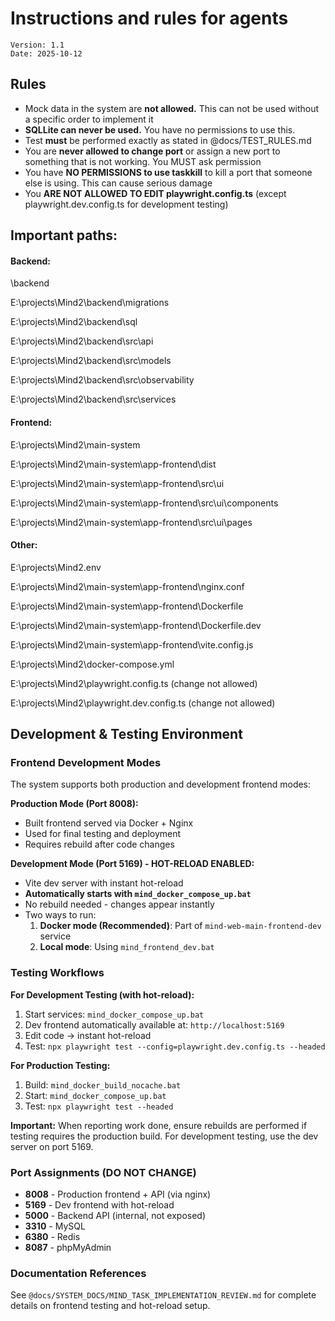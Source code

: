 # Instructions and rules for agents
```
Version: 1.1
Date: 2025-10-12
```

## Rules

* Mock data in the system are **not allowed.** This can not be used without a specific order to implement it
* **SQLLite can never be used.** You have no permissions to use this.
* Test **must** be performed exactly as stated in @docs/TEST_RULES.md
* You are **never allowed to change port** or assign a new port to something that is not working.  You MUST ask permission
* You have **NO PERMISSIONS to use taskkill** to kill a port that someone else is using. This can cause serious damage
* You **ARE NOT ALLOWED TO EDIT playwright.config.ts** (except playwright.dev.config.ts for development testing)



## Important paths:

#### **Backend:**

\backend

E:\projects\Mind2\backend\migrations

E:\projects\Mind2\backend\sql

E:\projects\Mind2\backend\src\api

E:\projects\Mind2\backend\src\models

E:\projects\Mind2\backend\src\observability

E:\projects\Mind2\backend\src\services

#### **Frontend:**

E:\projects\Mind2\main-system

E:\projects\Mind2\main-system\app-frontend\dist

E:\projects\Mind2\main-system\app-frontend\src\ui

E:\projects\Mind2\main-system\app-frontend\src\ui\components

E:\projects\Mind2\main-system\app-frontend\src\ui\pages

#### Other:

E:\projects\Mind2\.env

E:\projects\Mind2\main-system\app-frontend\nginx.conf

E:\projects\Mind2\main-system\app-frontend\Dockerfile

E:\projects\Mind2\main-system\app-frontend\Dockerfile.dev

E:\projects\Mind2\main-system\app-frontend\vite.config.js

E:\projects\Mind2\docker-compose.yml

E:\projects\Mind2\playwright.config.ts (change not allowed)

E:\projects\Mind2\playwright.dev.config.ts (change not allowed)



## Development & Testing Environment

### Frontend Development Modes

The system supports both production and development frontend modes:

**Production Mode (Port 8008):**
- Built frontend served via Docker + Nginx
- Used for final testing and deployment
- Requires rebuild after code changes

**Development Mode (Port 5169) - HOT-RELOAD ENABLED:**
- Vite dev server with instant hot-reload
- **Automatically starts with `mind_docker_compose_up.bat`**
- No rebuild needed - changes appear instantly
- Two ways to run:
  1. **Docker mode (Recommended)**: Part of `mind-web-main-frontend-dev` service
  2. **Local mode**: Using `mind_frontend_dev.bat`

### Testing Workflows

**For Development Testing (with hot-reload):**
1. Start services: `mind_docker_compose_up.bat`
2. Dev frontend automatically available at: `http://localhost:5169`
3. Edit code → instant hot-reload
4. Test: `npx playwright test --config=playwright.dev.config.ts --headed`

**For Production Testing:**
1. Build: `mind_docker_build_nocache.bat`
2. Start: `mind_docker_compose_up.bat`
3. Test: `npx playwright test --headed`

**Important:** When reporting work done, ensure rebuilds are performed if testing requires the production build. For development testing, use the dev server on port 5169.

### Port Assignments (DO NOT CHANGE)
- **8008** - Production frontend + API (via nginx)
- **5169** - Dev frontend with hot-reload
- **5000** - Backend API (internal, not exposed)
- **3310** - MySQL
- **6380** - Redis
- **8087** - phpMyAdmin

### Documentation References
See `@docs/SYSTEM_DOCS/MIND_TASK_IMPLEMENTATION_REVIEW.md` for complete details on frontend testing and hot-reload setup.

